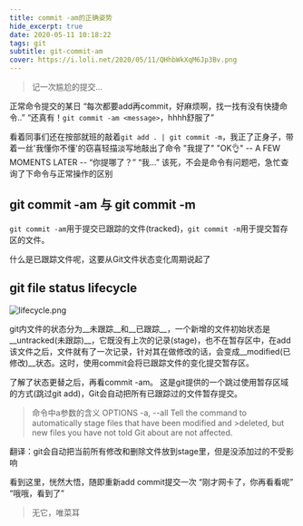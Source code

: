 ```yaml
---
title: commit -am的正确姿势
hide_excerpt: true
date: 2020-05-11 10:18:22
tags: git
subtitle: git-commit-am
cover: https://i.loli.net/2020/05/11/QHhbWkXqM6Jp3Bv.png
---
```


> 记一次尴尬的提交...

正常命令提交的某日
“每次都要add再commit，好麻烦啊，找一找有没有快捷命令..”
“还真有！` git commit -am <message> `，hhhh舒服了”

看着同事们还在按部就班的敲着` git add . | git commit -m `，我正了正身子，带着一丝'我懂你不懂'的窃喜轻描淡写地敲出了命令
"我提了"
"OK👌"
-- A FEW MOMENTS LATER --
“你提哪了？”
“我...”
该死，不会是命令有问题吧，急忙查询了下命令与正常操作的区别

## git commit -am 与 git commit -m
` git commit -am `用于提交已跟踪的文件(tracked)，`git commit -m`用于提交暂存区的文件。

什么是已跟踪文件呢，这要从Git文件状态变化周期说起了

## git file status lifecycle
![lifecycle.png](https://i.loli.net/2020/05/11/WHxyFlS38t9ivcX.png)

git内文件的状态分为__未跟踪__和__已跟踪__，一个新增的文件初始状态是__untracked(未跟踪)__，它既没有上次的记录(stage)，也不在暂存区中，在add该文件之后，文件就有了一次记录，针对其在做修改的话，会变成__modified(已修改)__状态。这时，使用commit会将已跟踪文件的变化提交暂存区。

了解了状态更替之后，再看commit -am。
这是git提供的一个跳过使用暂存区域的方式(跳过git add)，Git会自动把所有已跟踪过的文件暂存提交。

> 命令中a参数的含义
> OPTIONS
> -a, --all
> Tell the command to automatically stage files that have been modified and >deleted, but new files you have not told Git about are not affected.

翻译：git会自动把当前所有修改和删除文件放到stage里，但是没添加过的不受影响

看到这里，恍然大悟，随即重新add commit提交一次
“刚才网卡了，你再看看呢”
“哦哦，看到了”

> 无它，唯菜耳